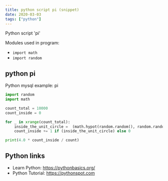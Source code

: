 ```yaml
---
title: python script pi (snippet)
date: 2020-03-03
tags: ["python"]
---
```

Python script 'pi'


Modules used in program: 
* `import math`
* `import random`

## python pi

Python mysql example: pi

```python
import random
import math

count_total = 10000
count_inside = 0

for _ in xrange(count_total):
    inside_the_unit_circle =  (math.hypot(random.random(), random.random()) < 1)
    count_inside += 1 if (inside_the_unit_circle) else 0

print(4.0 * count_inside / count)

```

## Python links

- Learn Python: https://pythonbasics.org/
- Python Tutorial: https://pythonspot.com
